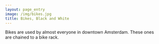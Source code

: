 ```yaml
---
layout: page_entry
image: /img/bikes.jpg
title: Bikes, Black and White
---
```


Bikes are used by almost everyone in downtown Amsterdam. These ones are chained to a bike rack.
